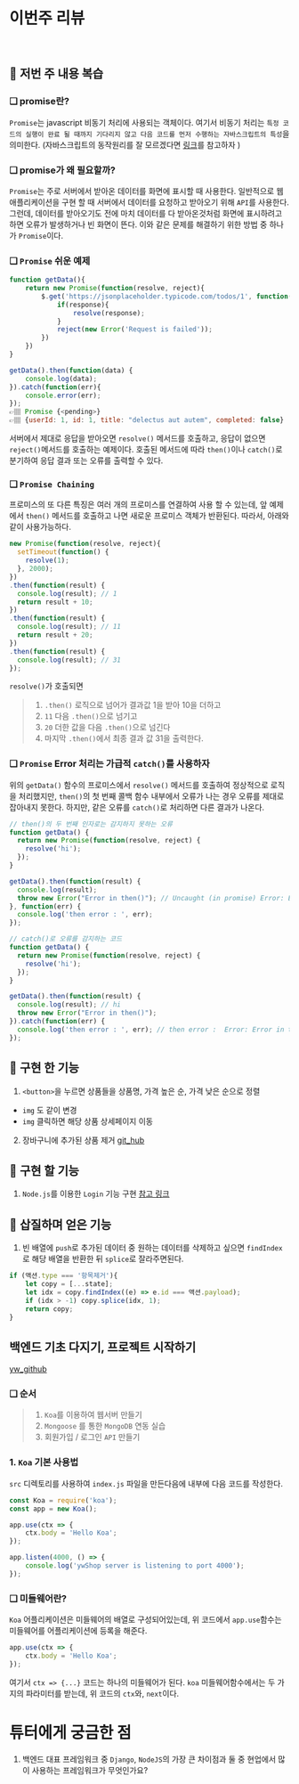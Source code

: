 # 이번주 리뷰
<br>

## 📍 저번 주 내용 복습
### ❏ promise란?
`Promise`는 javascript 비동기 처리에 사용되는 객체이다. 
여기서 비동기 처리는 `특정 코드의 실행이 완료 될 때까지 기다리지 않고 다음 코드를 먼저 수행하는 자바스크립트의 특성`을 의미한다. 
(자바스크립트의 동작원리를 잘 모르겠다면 <a href='https://toycrane.medium.com/진짜-쉽게-알아보는-자바스크립트-동작-원리-c7fbdc44cc97'>링크</a>를 참고하자 )

### ❏ promise가 왜 필요할까?
`Promise`는 주로 서버에서 받아온 데이터를 화면에 표시할 때 사용한다. 
일반적으로 웹 애플리케이션을 구현 할 때 서버에서 데이터를 요청하고 받아오기 위해 `API`를 사용한다.
그런데, 데이터를 받아오기도 전에 마치 데이터를 다 받아온것처럼 화면에 표시하려고 하면 오류가 발생하거나 빈 화면이 뜬다. 이와 같은 문제를 해결하기 위한 방법 중 하나가 `Promise`이다.

### ❏ `Promise` 쉬운 예제
```javascript
function getData(){
    return new Promise(function(resolve, reject){
        $.get('https://jsonplaceholder.typicode.com/todos/1', function(response){
            if(response){
                resolve(response);
            }
            reject(new Error('Request is failed'));
        })
    })
}

getData().then(function(data) {
    console.log(data);
}).catch(function(err){
    console.error(err);
});
👉🏽 Promise {<pending>}
👉🏽 {userId: 1, id: 1, title: "delectus aut autem", completed: false}
```
서버에서 제대로 응답을 받아오면 `resolve()` 메서드를 호출하고, 응답이 없으면 `reject()`메서드를 호출하는 예제이다. 호출된 메서드에 따라 `then()`이나 `catch()`로 분기하여 응답 결과 또는 오류를 출력할 수 있다.

### ❏ `Promise Chaining` 
프로미스의 또 다른 특징은 여러 개의 프로미스를 연결하여 사용 할 수 있는데, 앞 예제에서
`then()` 메서드를 호출하고 나면 새로운 프로미스 객체가 반환된다. 따라서, 아래와 같이 사용가능하다.

```javascript
new Promise(function(resolve, reject){
  setTimeout(function() {
    resolve(1);
  }, 2000);
})
.then(function(result) {
  console.log(result); // 1
  return result + 10;
})
.then(function(result) {
  console.log(result); // 11
  return result + 20;
})
.then(function(result) {
  console.log(result); // 31
});
```
`resolve()`가 호출되면 
>1. `.then()` 로직으로 넘어가 결과값 1을 받아 10을 더하고 
>2. `11` 다음 `.then()`으로 넘기고 
>3. `20` 더한 값을 다음 `.then()`으로 넘긴다 
>4. 마지막 `.then()`에서 최종 결과 값 31을 출력한다.

### ❏ `Promise` Error 처리는 가급적 `catch()`를 사용하자
위의 `getData()` 함수의 프로미스에서 `resolve()` 메서드를 호출하여 정상적으로 로직을 처리했지만, `then()`의 첫 번째 콜백 함수 내부에서 오류가 나는 경우 오류를 제대로 잡아내지 못한다. 하지만, 같은 오류를 `catch()`로 처리하면 다른 결과가 나온다.

```javascript
// then()의 두 번째 인자로는 감지하지 못하는 오류
function getData() {
  return new Promise(function(resolve, reject) {
    resolve('hi');
  });
}

getData().then(function(result) {
  console.log(result);
  throw new Error("Error in then()"); // Uncaught (in promise) Error: Error in then()
}, function(err) {
  console.log('then error : ', err);
});

// catch()로 오류를 감지하는 코드
function getData() {
  return new Promise(function(resolve, reject) {
    resolve('hi');
  });
}

getData().then(function(result) {
  console.log(result); // hi
  throw new Error("Error in then()");
}).catch(function(err) {
  console.log('then error : ', err); // then error :  Error: Error in then()
});
```

## 📍 구현 한 기능
1. `<button>`을 누르면 상품들을 상품명, 가격 높은 순, 가격 낮은 순으로 정렬
  * `img` 도 같이 변경
  * `img` 클릭하면 해당 상품 상세페이지 이동
2. 장바구니에 추가된 상품 제거
<a href='https://github.com/YWTechIT/test_shop'>git_hub</a>

## 📍 구현 할 기능
1. `Node.js`를 이용한 `Login` 기능 구현
<a href='https://backend-intro.vlpt.us/'>참고 링크</a>

## 📍 삽질하며 얻은 기능
1. 빈 배열에 `push`로 추가된 데이터 중 원하는 데이터를 삭제하고 싶으면 `findIndex`로 해당 배열을 반환한 뒤 `splice`로 잘라주면된다.
```javascript
if (액션.type === '항목제거'){
    let copy = [...state];
    let idx = copy.findIndex((e) => e.id === 액션.payload);
    if (idx > -1) copy.splice(idx, 1);
    return copy;
}
```

## 백엔드 기초 다지기, 프로젝트 시작하기
<a href='https://github.com/YWTechIT/test_koa'>yw_github</a>

### ❏ 순서
>1. `Koa`를 이용하여 웹서버 만들기
>2. `Mongoose` 를 통한 `MongoDB` 연동 실습
>3. 회원가입 / 로그인 `API` 만들기

### 1. `Koa` 기본 사용법
`src` 디렉토리를 사용하여 `index.js` 파일을 만든다음에 내부에 다음 코드를 작성한다.
```javascript
const Koa = require('koa');
const app = new Koa();

app.use(ctx => {
    ctx.body = 'Hello Koa';
});

app.listen(4000, () => {
    console.log('ywShop server is listening to port 4000');
});
```

### ❏ 미들웨어란?
`Koa` 어플리케이션은 미들웨어의 배열로 구성되어있는데, 위 코드에서 `app.use`함수는 미들웨어를 어플리케이션에 등록을 해준다.
```javascript
app.use(ctx => {
    ctx.body = 'Hello Koa';
});
```

여기서 `ctx => {...}` 코드는 하나의 미들웨어가 된다.
`koa` 미들웨어함수에서는 두 가지의 파라미터를 받는데, 위 코드의 `ctx`와, `next`이다.

# 튜터에게 궁금한 점
1. 백엔드 대표 프레임워크 중 `Django`, `NodeJS`의 가장 큰 차이점과 둘 중 현업에서 많이 사용하는 프레임워크가 무엇인가요?